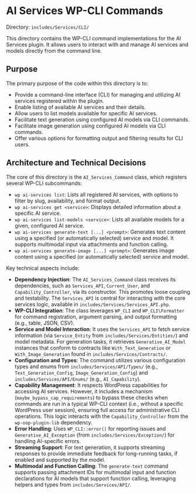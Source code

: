 # AI Services WP-CLI Commands

Directory: `includes/Services/CLI/`

This directory contains the WP-CLI command implementations for the AI Services plugin. It allows users to interact with and manage AI services and models directly from the command line.

## Purpose

The primary purpose of the code within this directory is to:

- Provide a command-line interface (CLI) for managing and utilizing AI services registered within the plugin.
- Enable listing of available AI services and their details.
- Allow users to list models available for specific AI services.
- Facilitate text generation using configured AI models via CLI commands.
- Facilitate image generation using configured AI models via CLI commands.
- Offer various options for formatting output and filtering results for CLI users.

## Architecture and Technical Decisions

The core of this directory is the `AI_Services_Command` class, which registers several WP-CLI subcommands:

- `wp ai-services list`: Lists all registered AI services, with options to filter by slug, availability, and format output.
- `wp ai-services get <service>`: Displays detailed information about a specific AI service.
- `wp ai-services list-models <service>`: Lists all available models for a given, configured AI service.
- `wp ai-services generate-text [...] <prompt>`: Generates text content using a specified (or automatically selected) service and model. It supports multimodal input via attachments and function calling.
- `wp ai-services generate-image [...] <prompt>`: Generates image content using a specified (or automatically selected) service and model.

Key technical aspects include:

- **Dependency Injection**: The `AI_Services_Command` class receives its dependencies, such as `Services_API`, `Current_User`, and `Capability_Controller`, via its constructor. This promotes loose coupling and testability. The `Services_API` is central for interacting with the core services logic, available in `includes/Services/Services_API.php`.
- **WP-CLI Integration**: The class leverages `WP_CLI` and `WP_CLI\Formatter` for command registration, argument parsing, and output formatting (e.g., table, JSON, CSV).
- **Service and Model Interaction**: It uses the `Services_API` to fetch service information (via `Service_Entity` from `includes/Services/Entities/`) and model metadata. For generation tasks, it retrieves `Generative_AI_Model` instances that conform to contracts like `With_Text_Generation` or `With_Image_Generation` found in `includes/Services/Contracts/`.
- **Configuration and Types**: The command utilizes various configuration types and enums from `includes/Services/API/Types/` (e.g., `Text_Generation_Config`, `Image_Generation_Config`) and `includes/Services/API/Enums/` (e.g., `AI_Capability`).
- **Capability Management**: It respects WordPress capabilities for accessing AI services. However, it includes a mechanism (`maybe_bypass_cap_requirements`) to bypass these checks when commands are run in a typical WP-CLI context (i.e., without a specific WordPress user session), ensuring full access for administrative CLI operations. This logic interacts with the `Capability_Controller` from the `wp-oop-plugin-lib` dependency.
- **Error Handling**: Uses `WP_CLI::error()` for reporting issues and `Generative_AI_Exception` (from `includes/Services/Exception/`) for handling AI-specific errors.
- **Streaming Support**: For text generation, it supports streaming responses to provide immediate feedback for long-running tasks, if enabled and supported by the model.
- **Multimodal and Function Calling**: The `generate-text` command supports passing attachment IDs for multimodal input and function declarations for AI models that support function calling, leveraging helpers and types from `includes/Services/API/`.

